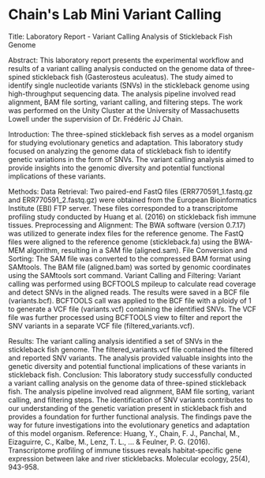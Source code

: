 # Chain's Lab Mini Variant Calling

Title: Laboratory Report - Variant Calling Analysis of Stickleback Fish Genome

Abstract: This laboratory report presents the experimental workflow and results of a variant calling analysis conducted on the genome data of three-spined stickleback fish (Gasterosteus aculeatus). The study aimed to identify single nucleotide variants (SNVs) in the stickleback genome using high-throughput sequencing data. The analysis pipeline involved read alignment, BAM file sorting, variant calling, and filtering steps. The work was performed on the Unity Cluster at the University of Massachusetts Lowell under the supervision of Dr. Frédéric JJ Chain.

Introduction: The three-spined stickleback fish serves as a model organism for studying evolutionary genetics and adaptation. This laboratory study focused on analyzing the genome data of stickleback fish to identify genetic variations in the form of SNVs. The variant calling analysis aimed to provide insights into the genomic diversity and potential functional implications of these variants.

Methods:
Data Retrieval:
Two paired-end FastQ files (ERR770591_1.fastq.gz and ERR770591_2.fastq.gz) were obtained from the European Bioinformatics Institute (EBI) FTP server. These files corresponded to a transcriptome profiling study conducted by Huang et al. (2016) on stickleback fish immune tissues.
Preprocessing and Alignment:
The BWA software (version 0.7.17) was utilized to generate index files for the reference genome.
The FastQ files were aligned to the reference genome (stickleback.fa) using the BWA-MEM algorithm, resulting in a SAM file (aligned.sam).
File Conversion and Sorting:
The SAM file was converted to the compressed BAM format using SAMtools.
The BAM file (aligned.bam) was sorted by genomic coordinates using the SAMtools sort command.
Variant Calling and Filtering:
Variant calling was performed using BCFTOOLS mpileup to calculate read coverage and detect SNVs in the aligned reads. The results were saved in a BCF file (variants.bcf).
BCFTOOLS call was applied to the BCF file with a ploidy of 1 to generate a VCF file (variants.vcf) containing the identified SNVs.
The VCF file was further processed using BCFTOOLS view to filter and report the SNV variants in a separate VCF file (filtered_variants.vcf).

Results: The variant calling analysis identified a set of SNVs in the stickleback fish genome. The filtered_variants.vcf file contained the filtered and reported SNV variants. The analysis provided valuable insights into the genetic diversity and potential functional implications of these variants in stickleback fish.
Conclusion: This laboratory study successfully conducted a variant calling analysis on the genome data of three-spined stickleback fish. The analysis pipeline involved read alignment, BAM file sorting, variant calling, and filtering steps. The identification of SNV variants contributes to our understanding of the genetic variation present in stickleback fish and provides a foundation for further functional analysis. The findings pave the way for future investigations into the evolutionary genetics and adaptation of this model organism.
Reference: Huang, Y., Chain, F. J., Panchal, M., Eizaguirre, C., Kalbe, M., Lenz, T. L., ... & Feulner, P. G. (2016). Transcriptome profiling of immune tissues reveals habitat‐specific gene expression between lake and river sticklebacks. Molecular ecology, 25(4), 943-958.
